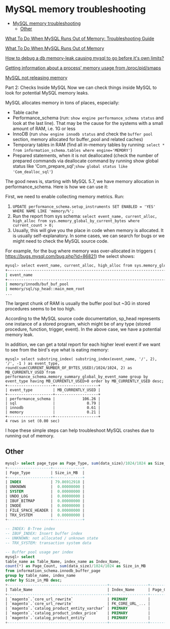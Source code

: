 # MySQL memory troubleshooting

- [MySQL memory troubleshooting](#mysql-memory-troubleshooting)
  - [Other](#other)

[What To Do When MySQL Runs Out of Memory: Troubleshooting Guide](https://dzone.com/articles/what-to-do-when-mysql-runs-out-of-memory-troublesh)

[What To Do When MySQL Runs Out of Memory](https://www.percona.com/blog/2018/06/28/what-to-do-when-mysql-runs-out-of-memory-troubleshooting-guide/)

[How to debug a db memory-leak causing mysql to go before it's own limits?](https://dba.stackexchange.com/questions/43324/how-to-debug-a-db-memory-leak-causing-mysql-to-go-before-its-own-limits)

[Getting information about a process' memory usage from /proc/pid/smaps](https://unix.stackexchange.com/questions/33381/getting-information-about-a-process-memory-usage-from-proc-pid-smaps?noredirect=1&lq=1)

[MySQL not releasing memory](https://dba.stackexchange.com/questions/62021/mysql-not-releasing-memory?rq=1)

Part 2: Checks Inside MySQL
Now we can check things inside MySQL to look for potential MySQL memory leaks.

MySQL allocates memory in tons of places, especially:

- Table cache
- Performance_schema (run: `show engine performance_schema status` and look at the last line). That may be the cause for the systems with a small amount of RAM, i.e. 1G or less
- InnoDB (run  `show engine innodb status` and check the `buffer pool` section, memory allocated for buffer_pool and related caches)
- Temporary tables in RAM (find all in-memory tables by running: `select * from information_schema.tables where engine='MEMORY'`)
- Prepared statements, when it is not deallocated (check the number of prepared commands via deallocate command by running show global status like  'Com_prepare_sql';`show global status like 'Com_dealloc_sql'`)

The good news is, starting with MySQL 5.7, we have memory allocation in performance_schema. Here is how we can use it:

First, we need to enable collecting memory metrics. Run:

1. `UPDATE performance_schema.setup_instruments SET ENABLED = 'YES' WHERE NAME LIKE 'memory/%';`
2. Run the report from sys schema:
   `select event_name, current_alloc, high_alloc from sys.memory_global_by_current_bytes where current_count > 0;`
3. Usually, this will give you the place in code when memory is allocated. It is usually self-explanatory. In some cases, we can search for bugs or we might need to check the MySQL source code.

For example, for the bug where memory was over-allocated in triggers ( https://bugs.mysql.com/bug.php?id=86821) the select shows:

```bash
mysql> select event_name, current_alloc, high_alloc from sys.memory_global_by_current_bytes where current_count > 0;
+--------------------------------------------------------------------------------+---------------+-------------+
| event_name                                                                     | current_alloc | high_alloc  |
+--------------------------------------------------------------------------------+---------------+-------------+
| memory/innodb/buf_buf_pool                                                     | 7.29 GiB      | 7.29 GiB    |
| memory/sql/sp_head::main_mem_root                                              | 3.21 GiB      | 3.62 GiB    |
...
```

The largest chunk of RAM is usually the buffer pool but ~3G in stored procedures seems to be too high.

According to the MySQL source code documentation, sp_head represents one instance of a stored program, which might be of any type (stored procedure, function, trigger, event). In the above case, we have a potential memory leak.

In addition, we can get a total report for each higher level event if we want to see from the bird's eye what is eating memory:

```shell
mysql> select substring_index( substring_index(event_name, '/', 2), '/', -1 ) as event_type, round(sum(CURRENT_NUMBER_OF_BYTES_USED)/1024/1024, 2) as MB_CURRENTLY_USED from performance_schema.memory_summary_global_by_event_name group by event_type having MB_CURRENTLY_USED>0 order by MB_CURRENTLY_USED desc;
+--------------------+-------------------+
| event_type         | MB_CURRENTLY_USED |
+--------------------+-------------------+
| performance_schema |            106.26 |
| sql                |              0.79 |
| innodb             |              0.61 |
| memory             |              0.21 |
+--------------------+-------------------+
4 rows in set (0.00 sec)
```

I hope these simple steps can help troubleshoot MySQL crashes due to running out of memory.

## Other

```sql
mysql> select page_type as Page_Type, sum(data_size)/1024/1024 as Size_in_MB from information_schema.innodb_buffer_page group by page_type order by Size_in_MB desc;
+-------------------+-------------+
| Page_Type         | Size_in_MB  |
+-------------------+-------------+
| INDEX             | 79.86912918 |
| UNKNOWN           |  0.00000000 |
| SYSTEM            |  0.00000000 |
| UNDO_LOG          |  0.00000000 |
| IBUF_BITMAP       |  0.00000000 |
| INODE             |  0.00000000 |
| FILE_SPACE_HEADER |  0.00000000 |
| TRX_SYSTEM        |  0.00000000 |
+-------------------+-------------+

-- INDEX: B-Tree index
-- IBUF_INDEX: Insert buffer index
-- UNKNOWN: not allocated / unknown state
-- TRX_SYSTEM: transaction system data

-- Buffer pool usage per index
mysql> select
table_name as Table_Name, index_name as Index_Name,
count(*) as Page_Count, sum(data_size)/1024/1024 as Size_in_MB
from information_schema.innodb_buffer_page
group by table_name, index_name
order by Size_in_MB desc;
+--------------------------------------------+-----------------+------------+-------------+
| Table_Name                                 | Index_Name      | Page_Count | Size_in_MB  |
+--------------------------------------------+-----------------+------------+-------------+
| `magento`.`core_url_rewrite`               | PRIMARY         |       2829 | 40.64266014 |
| `magento`.`core_url_rewrite`               | FK_CORE_URL_... |        680 |  6.67517281 |
| `magento`.`catalog_product_entity_varchar` | PRIMARY         |        449 |  6.41064930 |
| `magento`.`catalog_product_index_price`    | PRIMARY         |        440 |  6.29357910 |
| `magento`.`catalog_product_entity`         | PRIMARY         |        435 |  6.23898315 |
+--------------------------------------------+-----------------+------------+-------------+
```
